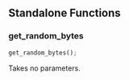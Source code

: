 ## Standalone Functions

### get_random_bytes

```rust
get_random_bytes();
```

Takes no parameters.

